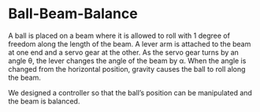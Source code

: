 # Ball-Beam-Balance
A ball is placed on a beam where it is allowed to roll with 1 degree of freedom along the length of the beam. 
A lever arm is attached to the beam at one end and a servo gear at the other. 
As the servo gear turns by an angle θ, the lever changes the angle of the beam by α. 
When the angle is changed from the horizontal position, gravity causes the ball to roll along the beam. 

We designed a controller so that the ball’s position can be manipulated and the beam is balanced.
